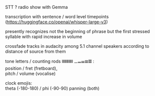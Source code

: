 STT ? radio show with Gemma  
  
transcription with sentence / word level timepoints  
(https://huggingface.co/openai/whisper-large-v3)  

presently recognizes not the beginning of phrase but the first stressed syllable with rapid increase in volume  

crossfade tracks in audacity among 5.1 channel speakers according to distance of source from them  
  
  
tone letters / counting rods 𝍩𝍪𝍫𝍬𝍭 𝍠𝍡𝍢𝍣𝍤 :  
position / fret (fretboard),  
pitch / volume (vocalise)  

clock emojis:  
theta (-180-180) / phi (-90-90) panning (both)  
  